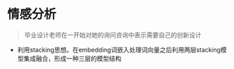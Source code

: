# 情感分析

> 毕业设计老师在一开始对她的询问咨询中表示需要自己的创新设计

* 利用stacking思想。在embedding词嵌入处理词向量之后利用两层stacking模型集成融合，形成一种三层的模型结构
